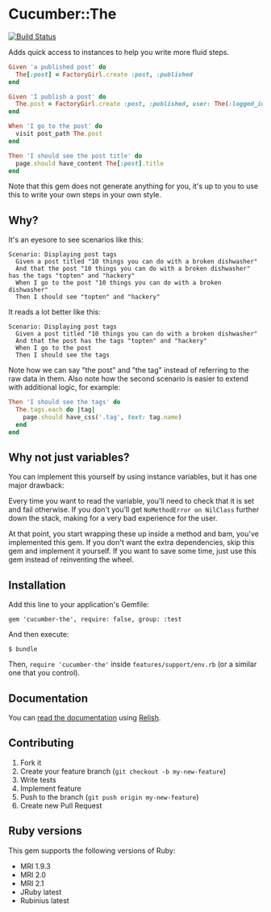 # Cucumber::The
[![Build Status](https://secure.travis-ci.org/Mange/cucumber-the.png)](http://travis-ci.org/Mange/cucumber-the)

Adds quick access to instances to help you write more fluid steps.

```ruby
Given 'a published post' do
  The[:post] = FactoryGirl.create :post, :published
end

Given 'I publish a post' do
  The.post = FactoryGirl.create :post, :published, user: The(:logged_in_user)
end

When 'I go to the post' do
  visit post_path The.post
end

Then 'I should see the post title' do
  page.should have_content The[:post].title
end
```

Note that this gem does not generate anything for you, it's up to you to use this to write your own steps in your own style.

## Why?

It's an eyesore to see scenarios like this:

```gherkin
Scenario: Displaying post tags
  Given a post titled "10 things you can do with a broken dishwasher"
  And that the post "10 things you can do with a broken dishwasher" has the tags "topten" and "hackery"
  When I go to the post "10 things you can do with a broken dishwasher"
  Then I should see "topten" and "hackery"
```

It reads a lot better like this:

```gherkin
Scenario: Displaying post tags
  Given a post titled "10 things you can do with a broken dishwasher"
  And that the post has the tags "topten" and "hackery"
  When I go to the post
  Then I should see the tags
```

Note how we can say "the post" and "the tag" instead of referring to the raw data in them. Also note how the second scenario is easier to extend with additional logic, for example:

```ruby
Then 'I should see the tags' do
  The.tags.each do |tag|
    page.should have_css('.tag', text: tag.name)
  end
end
```

## Why not just variables?

You can implement this yourself by using instance variables, but it has one major drawback:

Every time you want to read the variable, you'll need to check that it is set and fail otherwise. If you don't you'll get `NoMethodError on NilClass` further down the stack, making for a very bad experience for the user.

At that point, you start wrapping these up inside a method and bam, you've implemented this gem. If you don't want the extra dependencies, skip this gem and implement it yourself. If you want to save some time, just use this gem instead of reinventing the wheel.

## Installation

Add this line to your application's Gemfile:

    gem 'cucumber-the', require: false, group: :test

And then execute:

    $ bundle

Then, `require 'cucumber-the'` inside `features/support/env.rb` (or a similar one that you control).

## Documentation

You can [read the documentation](https://www.relishapp.com/mange/cucumber-the/) using [Relish](https://www.relishapp.com).

## Contributing

1. Fork it
2. Create your feature branch (`git checkout -b my-new-feature`)
3. Write tests
4. Implement feature
5. Push to the branch (`git push origin my-new-feature`)
6. Create new Pull Request

## Ruby versions

This gem supports the following versions of Ruby:

  * MRI 1.9.3
  * MRI 2.0
  * MRI 2.1
  * JRuby latest
  * Rubinius latest

